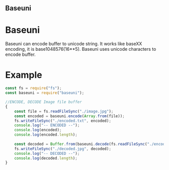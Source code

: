 Baseuni
---------
# Baseuni
Baseuni can encode buffer to unicode string.
It works like baseXX encoding, it is base1048576(16**5).
Baseuni uses unicode characters to encode buffer.

# Example
```js
const fs = require("fs");
const baseuni = require("baseuni");

//ENCODE, DECODE Image file buffer
{
    const file = fs.readFileSync("./image.jpg");
    const encoded = baseuni.encode(Array.from(file));
    fs.writeFileSync("./encoded.txt", encoded);
    console.log("-- ENCODED --");
    console.log(encoded);
    console.log(encoded.length);
    
    const decoded = Buffer.from(baseuni.decode(fs.readFileSync("./encoded.txt").toString()));
    fs.writeFileSync("./decoded.jpg", decoded);
    console.log("-- DECODED --");
    console.log(decoded.length);
}
```